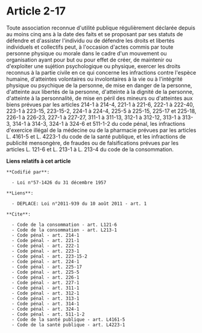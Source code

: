 # Article 2-17

Toute association reconnue d'utilité publique régulièrement déclarée depuis au moins cinq ans à la date des faits et se
proposant par ses statuts de défendre et d'assister l'individu ou de défendre les droits et libertés individuels et
collectifs peut, à l'occasion d'actes commis par toute personne physique ou morale dans le cadre d'un mouvement ou
organisation ayant pour but ou pour effet de créer, de maintenir ou d'exploiter une sujétion psychologique ou physique,
exercer les droits reconnus à la partie civile en ce qui concerne les infractions contre l'espèce humaine, d'atteintes
volontaires ou involontaires à la vie ou à l'intégrité physique ou psychique de la personne, de mise en danger de la
personne, d'atteinte aux libertés de la personne, d'atteinte à la dignité de la personne, d'atteinte à la personnalité, de
mise en péril des mineurs ou d'atteintes aux biens prévues par les articles 214-1 à 214-4, 221-1 à 221-6, 222-1 à 222-40,
223-1 à 223-15, 223-15-2, 224-1 à 224-4, 
225-5 à 225-15, 225-17 et 225-18, 226-1 à 226-23, 227-1 à 227-27, 311-1 à 311-13, 
312-1 à 312-12, 313-1 à 313-3, 314-1 à 314-3, 324-1 à 324-6 et 511-1-2 du code pénal, les infractions d'exercice illégal de
la médecine ou de la pharmacie prévues par les articles L. 4161-5 et L. 4223-1 du code de la santé publique, et les
infractions de publicité mensongère, de fraudes ou de falsifications prévues par les articles L. 121-6 et L. 213-1 à L. 213-4
du code de la consommation.

**Liens relatifs à cet article**

	**Codifié par**:

	  - Loi n°57-1426 du 31 décembre 1957

	**Liens**:

	  - DEPLACE: Loi n°2011-939 du 10 août 2011 - art. 1

	**Cite**:

	  - Code de la consommation - art. L121-6
	  - Code de la consommation - art. L213-1
	  - Code pénal - art. 214-1
	  - Code pénal - art. 221-1
	  - Code pénal - art. 222-1
	  - Code pénal - art. 223-1
	  - Code pénal - art. 223-15-2
	  - Code pénal - art. 224-1
	  - Code pénal - art. 225-17
	  - Code pénal - art. 225-5
	  - Code pénal - art. 226-1
	  - Code pénal - art. 227-1
	  - Code pénal - art. 311-1
	  - Code pénal - art. 312-1
	  - Code pénal - art. 313-1
	  - Code pénal - art. 314-1
	  - Code pénal - art. 324-1
	  - Code pénal - art. 511-1-2
	  - Code de la santé publique - art. L4161-5
	  - Code de la santé publique - art. L4223-1
